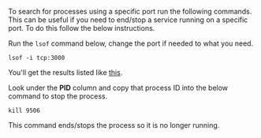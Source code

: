 To search for processes using a specific port run the following commands. This can be useful if you need to end/stop a service running on a specific port. To do this follow the below instructions.

Run the `lsof` command below, change the port if needed to what you need.
```
lsof -i tcp:3000
```
You'll get the results listed like [this](https://weblutions.com/i/6tpSLS.png).

Look under the **PID** column and copy that process ID into the below command to stop the process.

```
kill 9506
```
This command ends/stops the process so it is no longer running.
